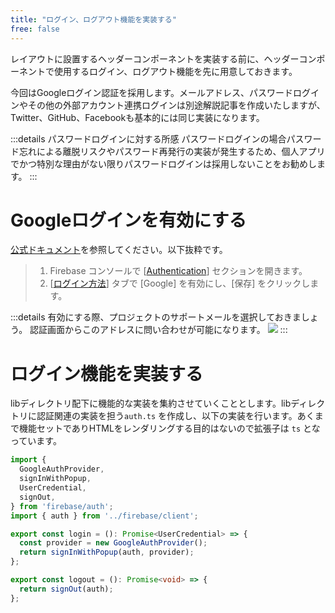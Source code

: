 ```yaml
---
title: "ログイン、ログアウト機能を実装する"
free: false
---
```


レイアウトに設置するヘッダーコンポーネントを実装する前に、ヘッダーコンポーネントで使用するログイン、ログアウト機能を先に用意しておきます。

今回はGoogleログイン認証を採用します。メールアドレス、パスワードログインやその他の外部アカウント連携ログインは別途解説記事を作成いたしますが、Twitter、GitHub、Facebookも基本的には同じ実装になります。

:::details パスワードログインに対する所感
パスワードログインの場合パスワード忘れによる離脱リスクやパスワード再発行の実装が発生するため、個人アプリでかつ特別な理由がない限りパスワードログインは採用しないことをお勧めします。
:::

# Googleログインを有効にする

[公式ドキュメント](https://firebase.google.com/docs/auth/web/google-signin?hl=ja#before_you_begin)を参照してください。以下抜粋です。

> 1. Firebase コンソールで [[Authentication](https://console.firebase.google.com/u/0/project/_/authentication/providers?hl=ja)] セクションを開きます。
> 2. [[ログイン方法](https://console.firebase.google.com/u/0/project/_/authentication/providers?hl=ja)] タブで [Google] を有効にし、[保存] をクリックします。

:::details 有効にする際、プロジェクトのサポートメールを選択しておきましょう。
認証画面からこのアドレスに問い合わせが可能になります。
![](https://storage.googleapis.com/zenn-user-upload/7c03b5c11803-20211124.png)
:::

# ログイン機能を実装する

libディレクトリ配下に機能的な実装を集約させていくこととします。libディレクトリに認証関連の実装を担う`auth.ts` を作成し、以下の実装を行います。あくまで機能セットでありHTMLをレンダリングする目的はないので拡張子は `ts` となっています。

```ts:lib/auth.ts
import {
  GoogleAuthProvider,
  signInWithPopup,
  UserCredential,
  signOut,
} from 'firebase/auth';
import { auth } from '../firebase/client';

export const login = (): Promise<UserCredential> => {
  const provider = new GoogleAuthProvider();
  return signInWithPopup(auth, provider);
};

export const logout = (): Promise<void> => {
  return signOut(auth);
};
```